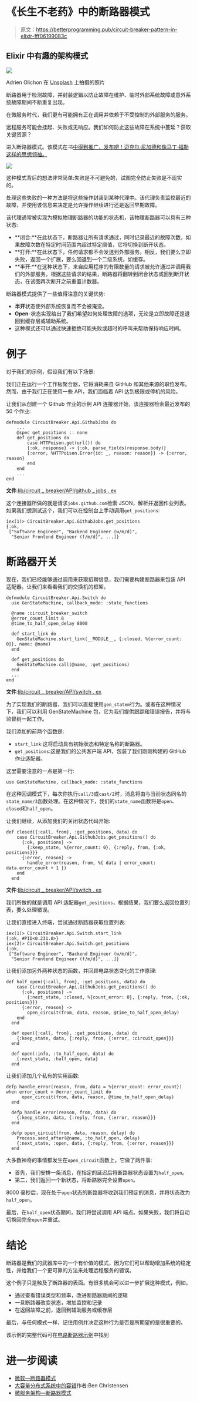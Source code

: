 # 《长生不老药》中的断路器模式

> 原文：<https://betterprogramming.pub/circuit-breaker-pattern-in-elixir-fff06199083c>

## Elixir 中有趣的架构模式

![](img/1d79bc1dd5e7742e07e252c6abc9bbf9.png)

Adrien Olichon 在 [Unsplash](https://unsplash.com/s/photos/domino-effect?utm_source=unsplash&utm_medium=referral&utm_content=creditCopyText) 上拍摄的照片

断路器用于检测故障，并封装逻辑以防止故障在维护、临时外部系统故障或意外系统故障期间不断重复出现。

在微服务时代，我们更有可能拥有正在调用并依赖于不受控制的外部服务的服务。

远程服务可能会挂起、失败或无响应。我们如何防止这些故障在系统中蔓延？获取关键资源？

进入断路器模式。该模式在书[中得到推广，发布吧！迈克尔·尼加德和像马丁·福勒这样的思想领袖。](https://www.oreilly.com/library/view/release-it/9781680500264/)

![](img/b0eee1bbca6ce1dc99e06e7df4f1e308.png)

这种模式背后的想法非常简单:失败是不可避免的，试图完全防止失败是不现实的。

处理这些失败的一种方法是将这些操作封装到某种代理中。该代理负责监控最近的故障，并使用该信息来决定是允许操作继续进行还是返回早期故障。

该代理通常被实现为模拟物理断路器的功能的状态机，该物理断路器可以具有三种状态:

*   **闭合:**在此状态下，断路器让所有请求通过，同时记录最近的故障次数，如果故障次数在特定时间范围内超过特定阈值，它将切换到断开状态。
*   **打开:**在此状态下，任何请求都不会发送到外部服务。相反，我们要么立即失败，返回一个扩展，要么回退到一个二级系统，如缓存。
*   **半开:**在这种状态下，来自应用程序的有限数量的请求被允许通过并调用我们的外部服务。根据这些请求的结果，断路器将翻转到闭合状态或回到断开状态，在试图再次断开之前重置计数器。

断路器模式提供了一些值得注意的关键优势:

*   **半开**状态使外部系统恢复而不会被淹没。
*   **Open**-状态实现给出了我们希望如何处理故障的选项，无论是立即故障还是退回到缓存层或辅助系统。
*   这种模式还可以通过快速拒绝可能失败或超时的呼叫来帮助保持响应时间。

# 例子

对于我们的示例，假设我们有以下场景:

我们正在运行一个工作板聚合器，它将消耗来自 GitHub 和其他来源的职位发布。然而，由于我们正在使用一些 API，我们面临着 API 达到极限或停机的风险。

让我们从创建一个 Github 作业的示例 API 连接器开始，该连接器检索最近发布的 50 个作业:

```
defmodule CircuitBreaker.Api.GithubJobs do 
    ...
    @spec get_positions :: none
    def get_positions do
        case HTTPoison.get(url()) do
        {:ok, response} -> {:ok, parse_fields(response.body)}
        {:error, %HTTPoison.Error{id: _, reason: reason}} -> {:error, reason}
        end
    end
    ...
end
```

**文件**:[lib/circuit _ breaker/API/github _ jobs . ex](https://github.com/amacgregor/circuit_breaker_example/blob/main/lib/circuit_breaker/api/github_jobs.ex)

这个连接器所做的就是请求`jobs.github.com`检索 JSON，解析并返回作业列表。如果我们想测试这个，我们可以在控制台上手动调用`get_positions`:

```
iex(1)> CircuitBreaker.Api.GithubJobs.get_positions
{:ok,
 ["Software Engineer", "Backend Engineer (w/m/d)",
  "Senior Frontend Engineer (f/m/d)", ...]}
```

# 断路器开关

现在，我们已经能够通过调用来获取招聘信息，我们需要构建断路器来包装 API 适配器。让我们来看看我们的交换机的框架。

```
defmodule CircuitBreaker.Api.Switch do
  use GenStateMachine, callback_mode: :state_functions

  @name :circuit_breaker_switch
  @error_count_limit 8
  @time_to_half_open_delay 8000

  def start_link do
    GenStateMachine.start_link(__MODULE__, {:closed, %{error_count: 0}}, name: @name)
  end

  def get_positions do
    GenStateMachine.call(@name, :get_positions)
  end
  ...
end
```

**文件**:[lib/circuit _ breaker/API/switch . ex](https://github.com/amacgregor/circuit_breaker_example/blob/main/lib/circuit_breaker/api/switch.ex)

为了实现我们的断路器，我们可以直接使用`gen_statem`行为。或者在这种情况下，我们可以利用 GenStateMachine 包，它为我们提供跟踪和错误报告，并将与监督树一起工作。

我们添加的前两个函数是:

*   `start_link`:这将启动具有初始状态和特定名称的断路器。
*   `get_positions`:这是我们的公共客户端 API，包装了我们刚刚构建的 GitHub 作业适配器。

这里需要注意的一点是第一行:

```
use GenStateMachine, callback_mode: :state_functions
```

在这种回调模式下，每次你执行`call/3`或`cast/2`时，消息将由与当前状态同名的`state_name/3`函数处理。在这种情况下，我们的`state_name`函数将是`open`、`closed`和`half_open`。

让我们继续，从添加我们的关闭状态代码开始:

```
def closed({:call, from}, :get_positions, data) do
    case CircuitBreaker.Api.GithubJobs.get_positions() do
      {:ok, positions} ->
        {:keep_state, %{error_count: 0}, {:reply, from, {:ok, positions}}}
      {:error, reason} ->
        handle_error(reason, from, %{ data | error_count: data.error_count + 1 })
    end
  end
```

**文件**:[lib/circuit _ breaker/API/switch . ex](https://github.com/amacgregor/circuit_breaker_example/blob/main/lib/circuit_breaker/api/switch.ex)

我们所做的就是调用 API 适配器`get_positions`，根据结果，我们要么返回位置列表，要么处理错误。

让我们直接进入终端，尝试通过断路器获取位置列表:

```
iex(1)> CircuitBreaker.Api.Switch.start_link
{:ok, #PID<0.231.0>}
iex(2)> CircuitBreaker.Api.Switch.get_positions
{:ok,
 ["Software Engineer", "Backend Engineer (w/m/d)",
  "Senior Frontend Engineer (f/m/d)", ...]}
```

让我们添加另外两种状态的函数，并回顾电路状态变化的工作原理:

```
def half_open({:call, from}, :get_positions, data) do
    case CircuitBreaker.Api.GithubJobs.get_positions() do
      {:ok, positions} ->
        {:next_state, :closed, %{count_error: 0}, {:reply, from, {:ok, positions}}}
      {:error, reason} ->
        open_circuit(from, data, reason, @time_to_half_open_delay)
    end
  end

  def open({:call, from}, :get_positions, data) do
    {:keep_state, data, {:reply, from, {:error, :circuit_open}}}
  end

  def open(:info, :to_half_open, data) do
    {:next_state, :half_open, data}
  end
```

让我们添加几个私有的实用函数:

```
defp handle_error(reason, from, data = %{error_count: error_count}) when error_count > @error_count_limit do
      open_circuit(from, data, reason, @time_to_half_open_delay)
  end

  defp handle_error(reason, from, data) do
    {:keep_state, data, {:reply, from, {:error, reason}}}
  end

  defp open_circuit(from, data, reason, delay) do
    Process.send_after(@name, :to_half_open, delay)
    {:next_state, :open, data, {:reply, from, {:error, reason}}}
  end
```

大多数神奇的事情都发生在`open_circuit`函数上，它做了两件事:

*   首先，我们安排一条消息，在指定的延迟后将断路器状态设置为`half_open`。
*   第二，我们返回一个新状态，将断路器完全设置`open`。

8000 毫秒后，现在处于`open`状态的断路器将收到我们预定的消息，并将状态改为`half_open`。

最后，在`half_open`状态期间，我们将尝试调用 API 端点。如果失败，我们将自动切换回完全`open`并重试。

# 结论

断路器是我们的武器库中的一个有价值的模式，因为它们可以帮助增加系统的稳定性，并给我们一个更可靠的方法来处理远程服务的错误。

这个例子只是触及了断路器的表面。有很多机会可以进一步扩展这种模式，例如，

*   通过查看错误类型和频率，改进断路器跳闸的逻辑
*   一旦断路器改变状态，增加监控和记录
*   在返回故障之前，退回到辅助服务或缓存层

最后，与任何模式一样，记住用例并决定这种行为是否是所期望的是很重要的。

该示例的完整代码可在[电路断路器示例](https://github.com/amacgregor/circuit_breaker_example)中找到

# 进一步阅读

*   [微软—断路器模式](https://docs.microsoft.com/en-us/azure/architecture/patterns/circuit-breaker)
*   [大容量分布式系统中的容错](https://netflixtechblog.com/fault-tolerance-in-a-high-volume-distributed-system-91ab4faae74a)作者:Ben Christensen
*   [微服务架构—断路器模式](https://microservices.io/patterns/reliability/circuit-breaker.html)